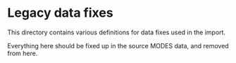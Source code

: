 
# Legacy data fixes

This directory contains various definitions for data fixes used in the import.

Everything here should be fixed up in the source MODES data, and removed from here.

